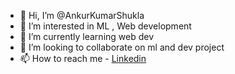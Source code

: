 - 👋 Hi, I’m @AnkurKumarShukla
- 👀 I’m interested in ML , Web development
- 🌱 I’m currently learning web dev
- 💞️ I’m looking to collaborate on ml and dev project
- 📫 How to reach me - [Linkedin]([url](https://www.linkedin.com/in/ankur-kumar-shukla-3581b11b8/))

<!---
AnkurKumarShukla/AnkurKumarShukla is a ✨ special ✨ repository because its `README.md` (this file) appears on your GitHub profile.
You can click the Preview link to take a look at your changes.
--->
